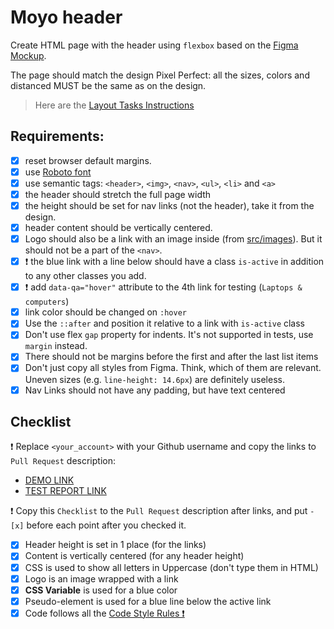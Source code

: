 # Moyo header
Create HTML page with the header using `flexbox` based on the [Figma Mockup](https://www.figma.com/file/1sog2rmfyCjnVxkeZ3ptnc/MOYO-%2F-Header?node-id=0%3A1&mode=dev).

The page should match the design Pixel Perfect: all the sizes, colors and distanced MUST be the same as on the design.

> Here are the [Layout Tasks Instructions](https://mate-academy.github.io/layout_task-guideline)

## Requirements:

- [x] reset browser default margins.
- [x] use [Roboto font](https://fonts.google.com/specimen/Roboto)
- [x] use semantic tags: `<header>`, `<img>`, `<nav>`, `<ul>`, `<li>` and `<a>`
- [x] the header should stretch the full page width
- [x] the height should be set for nav links (not the header), take it from the design.
- [x] header content should be vertically centered.
- [x] Logo should also be a link with an image inside (from [src/images](src/images)). But it should not be a part of the `<nav>`.
- [x] ❗️ the blue link with a line below should have a class `is-active` in addition to any other classes you add.
- [x] ❗️ add `data-qa="hover"` attribute to the 4th link for testing (`Laptops & computers`)
- [x] link color should be changed on `:hover`
- [x] Use the `::after` and position it relative to a link with `is-active` class
- [x] Don't use flex `gap` property for indents. It's not supported in tests, use `margin` instead.
- [x] There should not be margins before the first and after the last list items
- [x] Don't just copy all styles from Figma. Think, which of them are relevant. Uneven sizes (e.g. `line-height: 14.6px`) are definitely useless.
- [x] Nav Links should not have any padding, but have text centered

## Checklist

❗️ Replace `<your_account>` with your Github username and copy the links to `Pull Request` description:

- [DEMO LINK](https://<your_account>.github.io/layout_moyo-header/)
- [TEST REPORT LINK](https://<your_account>.github.io/layout_moyo-header/report/html_report/)

❗️ Copy this `Checklist` to the `Pull Request` description after links, and put `- [x]` before each point after you checked it.

- [x] Header height is set in 1 place (for the links)
- [x] Content is vertically centered (for any header height)
- [x] CSS is used to show all letters in Uppercase (don't type them in HTML)
- [x] Logo is an image wrapped with a link
- [x] **CSS Variable** is used for a blue color
- [x] Pseudo-element is used for a blue line below the active link
- [x] Code follows all the [Code Style Rules ❗️](./checklist.md)
